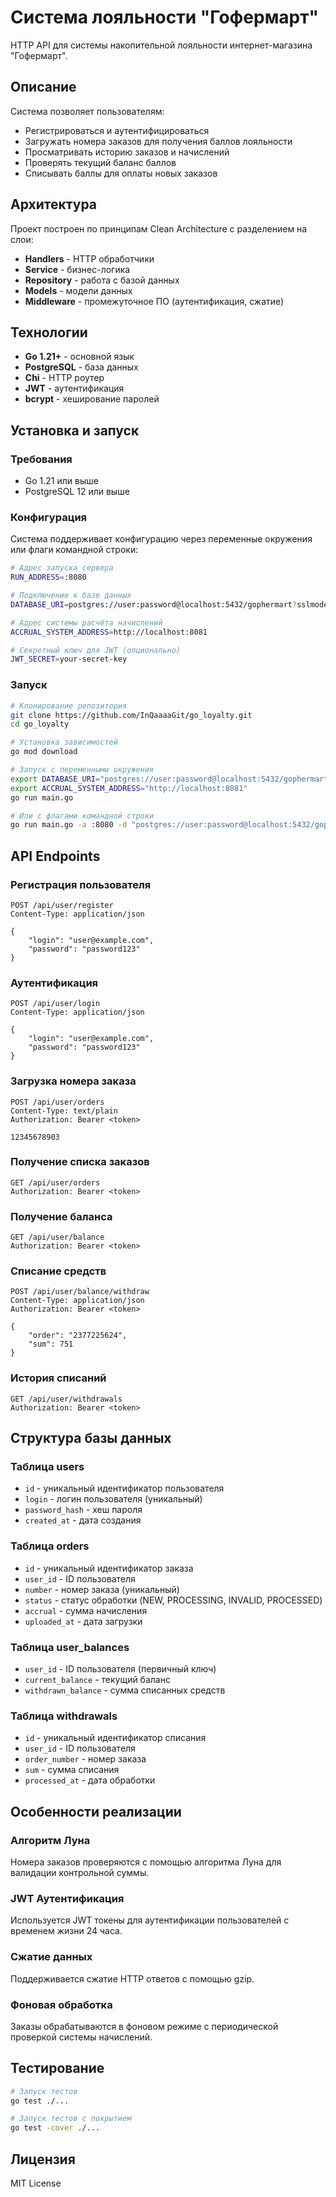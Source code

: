 # Система лояльности "Гофермарт"

HTTP API для системы накопительной лояльности интернет-магазина "Гофермарт".

## Описание

Система позволяет пользователям:
- Регистрироваться и аутентифицироваться
- Загружать номера заказов для получения баллов лояльности
- Просматривать историю заказов и начислений
- Проверять текущий баланс баллов
- Списывать баллы для оплаты новых заказов

## Архитектура

Проект построен по принципам Clean Architecture с разделением на слои:

- **Handlers** - HTTP обработчики
- **Service** - бизнес-логика
- **Repository** - работа с базой данных
- **Models** - модели данных
- **Middleware** - промежуточное ПО (аутентификация, сжатие)

## Технологии

- **Go 1.21+** - основной язык
- **PostgreSQL** - база данных
- **Chi** - HTTP роутер
- **JWT** - аутентификация
- **bcrypt** - хеширование паролей

## Установка и запуск

### Требования

- Go 1.21 или выше
- PostgreSQL 12 или выше

### Конфигурация

Система поддерживает конфигурацию через переменные окружения или флаги командной строки:

```bash
# Адрес запуска сервера
RUN_ADDRESS=:8080

# Подключение к базе данных
DATABASE_URI=postgres://user:password@localhost:5432/gophermart?sslmode=disable

# Адрес системы расчёта начислений
ACCRUAL_SYSTEM_ADDRESS=http://localhost:8081

# Секретный ключ для JWT (опционально)
JWT_SECRET=your-secret-key
```

### Запуск

```bash
# Клонирование репозитория
git clone https://github.com/InQaaaaGit/go_loyalty.git
cd go_loyalty

# Установка зависимостей
go mod download

# Запуск с переменными окружения
export DATABASE_URI="postgres://user:password@localhost:5432/gophermart?sslmode=disable"
export ACCRUAL_SYSTEM_ADDRESS="http://localhost:8081"
go run main.go

# Или с флагами командной строки
go run main.go -a :8080 -d "postgres://user:password@localhost:5432/gophermart?sslmode=disable" -r "http://localhost:8081"
```

## API Endpoints

### Регистрация пользователя
```
POST /api/user/register
Content-Type: application/json

{
    "login": "user@example.com",
    "password": "password123"
}
```

### Аутентификация
```
POST /api/user/login
Content-Type: application/json

{
    "login": "user@example.com",
    "password": "password123"
}
```

### Загрузка номера заказа
```
POST /api/user/orders
Content-Type: text/plain
Authorization: Bearer <token>

12345678903
```

### Получение списка заказов
```
GET /api/user/orders
Authorization: Bearer <token>
```

### Получение баланса
```
GET /api/user/balance
Authorization: Bearer <token>
```

### Списание средств
```
POST /api/user/balance/withdraw
Content-Type: application/json
Authorization: Bearer <token>

{
    "order": "2377225624",
    "sum": 751
}
```

### История списаний
```
GET /api/user/withdrawals
Authorization: Bearer <token>
```

## Структура базы данных

### Таблица users
- `id` - уникальный идентификатор пользователя
- `login` - логин пользователя (уникальный)
- `password_hash` - хеш пароля
- `created_at` - дата создания

### Таблица orders
- `id` - уникальный идентификатор заказа
- `user_id` - ID пользователя
- `number` - номер заказа (уникальный)
- `status` - статус обработки (NEW, PROCESSING, INVALID, PROCESSED)
- `accrual` - сумма начисления
- `uploaded_at` - дата загрузки

### Таблица user_balances
- `user_id` - ID пользователя (первичный ключ)
- `current_balance` - текущий баланс
- `withdrawn_balance` - сумма списанных средств

### Таблица withdrawals
- `id` - уникальный идентификатор списания
- `user_id` - ID пользователя
- `order_number` - номер заказа
- `sum` - сумма списания
- `processed_at` - дата обработки

## Особенности реализации

### Алгоритм Луна
Номера заказов проверяются с помощью алгоритма Луна для валидации контрольной суммы.

### JWT Аутентификация
Используется JWT токены для аутентификации пользователей с временем жизни 24 часа.

### Сжатие данных
Поддерживается сжатие HTTP ответов с помощью gzip.

### Фоновая обработка
Заказы обрабатываются в фоновом режиме с периодической проверкой системы начислений.

## Тестирование

```bash
# Запуск тестов
go test ./...

# Запуск тестов с покрытием
go test -cover ./...
```

## Лицензия

MIT License
